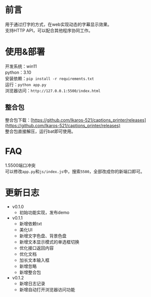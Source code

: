 # 前言
用于通过打字的方式，在web实现动态的字幕显示效果。  
支持HTTP API，可以配合其他程序协同工作。  

# 使用&部署
开发系统：win11  
python：3.10  
安装依赖：`pip install -r requirements.txt`  
运行：`python app.py`  
浏览器访问：`http://127.0.0.1:5500/index.html`  

## 整合包
整合包下载：[https://github.com/Ikaros-521/captions_printer/releases](https://github.com/Ikaros-521/captions_printer/releases)  
整合包直接解压，运行bat即可使用。  

# FAQ
1.5500端口冲突  
可以修改`app.py`和`js/index.js`中，搜索`5500`，全部改成你的新端口即可。  

# 更新日志
- v0.1.0
  - 初始功能实现，发布demo
- v0.1.1
  - 新增依赖txt
  - 美化UI
  - 新增文字色盘、背景色盘
  - 新增文本显示模式的单选框切换
  - 优化接口返回内容
  - 优化文档
  - 加长文本输入框
  - 新增忽略
  - 新增整合包
- v0.1.2
  - 新增日志记录
  - 新增自动打开浏览器访问功能